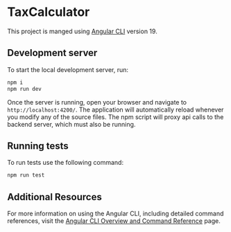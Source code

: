 # TaxCalculator

This project is manged using [Angular CLI](https://github.com/angular/angular-cli) version 19.

## Development server

To start the local development server, run:

```bash
npm i
npm run dev 
```

Once the server is running, open your browser and navigate to `http://localhost:4200/`. The application will automatically reload whenever you modify any of the source files. The npm script will proxy api calls to the backend server, which must also be running.

## Running tests

To run tests use the following command:


```bash
npm run test
```
## Additional Resources

For more information on using the Angular CLI, including detailed command references, visit the [Angular CLI Overview and Command Reference](https://angular.dev/tools/cli) page.
